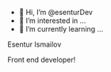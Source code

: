 - 👋 Hi, I’m @esenturDev
- 👀 I’m interested in ...
- 🌱 I’m currently learning ...

Esentur Ismailov


Front end developer!
<!---
esenturDev/esenturDev is a ✨ special ✨ repository because its `README.md` (this file) appears on your GitHub profile.
You can click the Preview link to take a look at your changes.
--->
